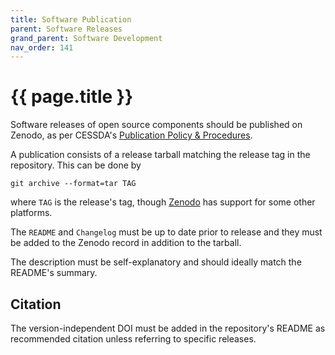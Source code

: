 ```yaml
---
title: Software Publication
parent: Software Releases
grand_parent: Software Development
nav_order: 141
---
```


# {{ page.title }}

Software releases of open source components should be published on Zenodo, as per CESSDA's [Publication Policy & Procedures](https://doi.org/10.5281/zenodo.3904264).

A publication consists of a release tarball matching the release tag in the repository.
This can be done by

```shell
git archive --format=tar TAG
```

where `TAG` is the release's tag, though [Zenodo](https://guides.github.com/activities/citable-code/) has support for some other platforms.

The `README` and `Changelog` must be up to date prior to release
and they must be added to the Zenodo record in addition to the tarball.

The description must be self-explanatory and should ideally match the README's summary.

## Citation

The version-independent DOI must be added in the repository's README as recommended citation unless referring to specific releases.
